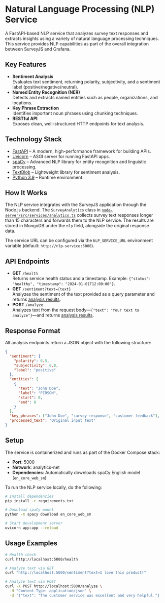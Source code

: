 # Natural Language Processing (NLP) Service

A FastAPI-based NLP service that analyzes survey text responses and extracts insights using a variety of natural language processing techniques. This service provides NLP capabilities as part of the overall integration between SurveyJS and Grafana.

## Key Features

- **Sentiment Analysis**    
Evaluates text sentiment, returning polarity, subjectivity, and a sentiment label (positive/negative/neutral).
- **Named Entity Recognition (NER)**    
Detects and extracts named entities such as people, organizations, and locations.
- **Key Phrase Extraction**     
Identifies important noun phrases using chunking techniques.
- **RESTful API**   
Exposes clean, well-structured HTTP endpoints for text analysis.

## Technology Stack

- [FastAPI](https://fastapi.tiangolo.com/) &ndash; A modern, high-performance framework for building APIs.
- [Uvicorn](https://www.uvicorn.org/) &ndash; ASGI server for running FastAPI apps.
- [spaCy](https://spacy.io/) &ndash; Advanced NLP library for entity recognition and linguistic processing.
- [TextBlob](https://textblob.readthedocs.io/en/dev/) &ndash; Lightweight library for sentiment analysis.
- [Python 3.9](https://www.python.org/) &ndash; Runtime environment.

## How It Works

The NLP service integrates with the SurveyJS application through the Node.js backend. The `SurveyAnalytics` class in [`node-server/src/services/analytics.ts`](../node-server/src/services/analytics.ts) collects survey text responses longer than 15 characters and forwards them to the NLP service. The results are stored in MongoDB under the `nlp` field, alongside the original response data.

The service URL can be configured via the `NLP_SERVICE_URL` environment variable (default: `http://nlp-service:5000`).

## API Endpoints

- **GET** `/health`     
Returns service health status and a timestamp. Example: `{"status": "healthy", "timestamp": "2024-01-01T12:00:00"}`.
- **GET** `/sentiment?text={text}`    
Analyzes the sentiment of the text provided as a query parameter and returns [analysis results](#response-format).
- **POST** `/analyze`   
Analyzes text from the request body&mdash;`{"text": "Your text to analyze"}`&mdash;and returns [analysis results](#response-format).

## Response Format

All analysis endpoints return a JSON object with the following structure:

```json
{
  "sentiment": {
    "polarity": 0.5,
    "subjectivity": 0.8,
    "label": "positive"
  },
  "entities": [
    {
      "text": "John Doe",
      "label": "PERSON",
      "start": 0,
      "end": 8
    }
  ],
  "key_phrases": ["John Doe", "survey response", "customer feedback"],
  "processed_text": "Original input text"
}
```

## Setup

The service is containerized and runs as part of the Docker Compose stack:

- **Port**: 5000
- **Network**: analytics-net
- **Dependencies**: Automatically downloads spaCy English model (`en_core_web_sm`)

To run the NLP service locally, do the following:

```bash
# Install dependencies
pip install -r requirements.txt

# Download spaCy model
python -m spacy download en_core_web_sm

# Start development server
uvicorn app:app --reload
```

## Usage Examples

```bash
# Health check
curl http://localhost:5000/health

# Analyze text via GET
curl "http://localhost:5000/sentiment?text=I love this product!"

# Analyze text via POST
curl -X POST http://localhost:5000/analyze \
  -H "Content-Type: application/json" \
  -d '{"text": "The customer service was excellent and very helpful."}'
```